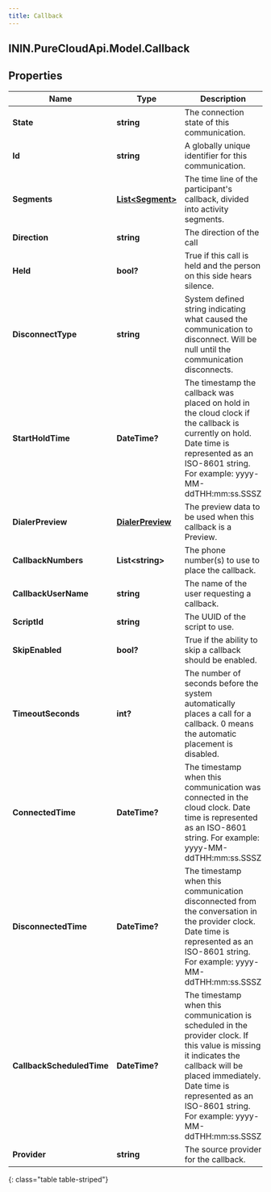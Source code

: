 ```yaml
---
title: Callback
---
```

## ININ.PureCloudApi.Model.Callback

## Properties

|Name | Type | Description | Notes|
|------------ | ------------- | ------------- | -------------|
| **State** | **string** | The connection state of this communication. | [optional] |
| **Id** | **string** | A globally unique identifier for this communication. | [optional] |
| **Segments** | [**List&lt;Segment&gt;**](Segment.html) | The time line of the participant&#39;s callback, divided into activity segments. | [optional] |
| **Direction** | **string** | The direction of the call | [optional] |
| **Held** | **bool?** | True if this call is held and the person on this side hears silence. | [optional] [default to false]|
| **DisconnectType** | **string** | System defined string indicating what caused the communication to disconnect. Will be null until the communication disconnects. | [optional] |
| **StartHoldTime** | **DateTime?** | The timestamp the callback was placed on hold in the cloud clock if the callback is currently on hold. Date time is represented as an ISO-8601 string. For example: yyyy-MM-ddTHH:mm:ss.SSSZ | [optional] |
| **DialerPreview** | [**DialerPreview**](DialerPreview.html) | The preview data to be used when this callback is a Preview. | [optional] |
| **CallbackNumbers** | **List&lt;string&gt;** | The phone number(s) to use to place the callback. | [optional] |
| **CallbackUserName** | **string** | The name of the user requesting a callback. | [optional] |
| **ScriptId** | **string** | The UUID of the script to use. | [optional] |
| **SkipEnabled** | **bool?** | True if the ability to skip a callback should be enabled. | [optional] [default to false]|
| **TimeoutSeconds** | **int?** | The number of seconds before the system automatically places a call for a callback.  0 means the automatic placement is disabled. | [optional] |
| **ConnectedTime** | **DateTime?** | The timestamp when this communication was connected in the cloud clock. Date time is represented as an ISO-8601 string. For example: yyyy-MM-ddTHH:mm:ss.SSSZ | [optional] |
| **DisconnectedTime** | **DateTime?** | The timestamp when this communication disconnected from the conversation in the provider clock. Date time is represented as an ISO-8601 string. For example: yyyy-MM-ddTHH:mm:ss.SSSZ | [optional] |
| **CallbackScheduledTime** | **DateTime?** | The timestamp when this communication is scheduled in the provider clock. If this value is missing it indicates the callback will be placed immediately. Date time is represented as an ISO-8601 string. For example: yyyy-MM-ddTHH:mm:ss.SSSZ | [optional] |
| **Provider** | **string** | The source provider for the callback. | [optional] |
{: class="table table-striped"}


